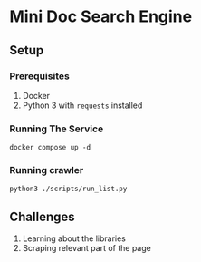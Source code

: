 # Mini Doc Search Engine

## Setup

### Prerequisites

1. Docker
2. Python 3 with `requests` installed


### Running The Service

`docker compose up -d`

### Running crawler

`python3 ./scripts/run_list.py`


## Challenges

1. Learning about the libraries
2. Scraping relevant part of the page
